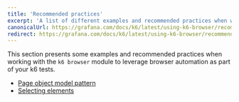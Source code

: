```yaml
---
title: 'Recommended practices'
excerpt: 'A list of different examples and recommended practices when working with the k6 browser module'
canonicalUrl: https://grafana.com/docs/k6/latest/using-k6-browser/recommended-practices/
redirect: https://grafana.com/docs/k6/latest/using-k6-browser/recommended-practices/
---
```


This section presents some examples and recommended practices when working with the `k6 browser` module to leverage browser automation as part of your k6 tests.

- [Page object model pattern](/using-k6-browser/recommended-practices/page-object-model)
- [Selecting elements](/using-k6-browser/recommended-practices/selecting-elements)


